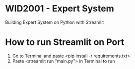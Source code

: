 # WID2001 - Expert System
Building Expert System on Python with Streamlit

# How to run Streamlit on Port
1. Go to Terminal and paste <pip install -r requirements.txt>
2. Paste <streamlit run "main.py"> in Terminal to run


